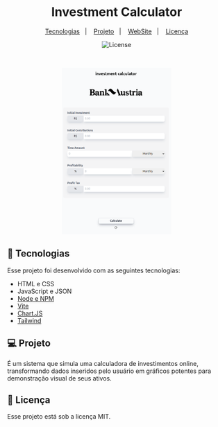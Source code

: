 <h1 align="center"> Investment Calculator </h1>

<p align="center">

</p>

<p align="center">
  <a href="#-tecnologias">Tecnologias</a>&nbsp;&nbsp;&nbsp;|&nbsp;&nbsp;&nbsp;
  <a href="#-projeto">Projeto</a>&nbsp;&nbsp;&nbsp;|&nbsp;&nbsp;&nbsp;
  <a href="https://austria-bank-calculator.vercel.app/">WebSite</a>&nbsp;&nbsp;&nbsp;|&nbsp;&nbsp;&nbsp;
  <a href="#memo-licença">Licença</a>

</p>

<p align="center">
  <img alt="License" src="https://img.shields.io/static/v1?label=license&message=MIT&color=49AA26&labelColor=000000">
</p>

<br>

<p align="center">
  <img alt="invest-calculator" src="./public/imageofcalculator.png" width="50%">
</p>

## 🚀 Tecnologias

Esse projeto foi desenvolvido com as seguintes tecnologias:

- HTML e CSS
- JavaScript e JSON
- [Node e NPM](https://nodejs.org/)
- [Vite](https://vitejs.dev/)
- [Chart.JS](https://www.chartjs.org)
- [Tailwind](https://tailwindcss.com/)

## 💻 Projeto

É um sistema que simula uma calculadora de investimentos online, transformando dados inseridos pelo usuário em gráficos potentes para demonstração visual de seus ativos.

## :memo: Licença

Esse projeto está sob a licença MIT.

